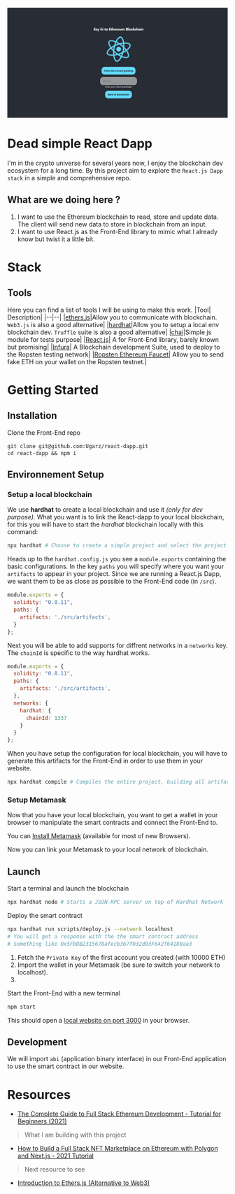 ![](https://github.com/Ugarz/react-dapp/blob/main/public/homepage.png?raw=true)

# Dead simple React Dapp
I'm in the crypto universe for several years now, I enjoy the blockchain dev ecosystem for a long time.
By this project aim to explore the `React.js Dapp stack` in a simple and comprehensive repo.

## What are we doing here ?
1. I want to use the Ethereum blockchain to read, store and update data. The client will send new data to store in blockchain from an input.
2. I want to use React.js as the Front-End library to mimic what I already know but twist it a little bit.


# Stack
## Tools
Here you can find a list of tools I will be using to make this work.
|Tool| Description|
|--|--|
|[ethers.js](https://docs.ethers.io/v5/)|Allow you to communicate with blockchain. `Web3.js` is also a good alternative|
|[hardhat](https://hardhat.org/)|Allow you to setup a local env blockchain dev. `Truffle` suite is also a good alternative|
|[chai](https://www.chaijs.com/)|Simple js module for tests purpose|
|[React.js](https://reactjs.org/)| A for Front-End library, barely known but promising|
|[Infura](https://infura.io/)| A Blockchain development Suite, used to deploy to the Ropsten testing network|
|[Ropsten Ethereum Faucet](https://faucet.ropsten.be/)| Allow you to send fake ETH on your wallet on the Ropsten testnet.|


# Getting Started

## Installation
Clone the Front-End repo
```shell
git clone git@github.com:Ugarz/react-dapp.git
cd react-dapp && npm i
```
## Environnement Setup
### Setup a local blockchain
We use **hardhat** to create a local blockchain and use it *(only for dev purpose).*
What you want is to link the React-dapp to your local blockchain, for this you will have to start the *hardhat* blockchain locally with this command:
```bash
npx hardhat # Choose to create a simple project and select the project root.
```
Heads up to the `hardhat.config.js` you see a `module.exports` containing the basic configurations. In the key `paths` you will specify where you want your `artifacts` to appear in your project. Since we are running a React.js Dapp, we want them to be as close as possible to the Front-End code (in `/src`).
```js
module.exports = {
  solidity: "0.8.11",
  paths: {
    artifacts: './src/artifacts',
  }
};
```

Next you will be able to add supports for diffrent networks in a `networks` key. The `chainId` is specific to the way hardhat works.
```js
module.exports = {
  solidity: "0.8.11",
  paths: {
    artifacts: './src/artifacts',
  },
  networks: {
    hardhat: {
      chainId: 1337
    }
  }
};
```
When you have setup the configuration for local blockchain, you will have to generate this artifacts for the Front-End in order to use them in your website.
```bash
npx hardhat compile # Compiles the entire project, building all artifacts
```

### Setup Metamask
Now that you have your local blockchain, you want to get a wallet in your browser to manipulate the smart contracts and connect the Front-End to.

You can [Install Metamask](https://metamask.io/) (available for most of new Browsers).

Now you can link your Metamask to your local network of blockchain.

## Launch
Start a terminal and launch the blockchain
```bash
npx hardhat node # Starts a JSON-RPC server on top of Hardhat Network
```
Deploy the smart contract
```bash
npx hardhat run scripts/deploy.js --network localhost
# You will get a response with the the smart contract address
# Something like 0x5FbDB2315678afecb367f032d93F642f64180aa3
```
1. Fetch the `Private Key` of the first account you created (with 10000 ETH)
2. Import the wallet in your Metamask (be sure to switch your network to localhost).
3.

Start the Front-End with a new terminal
```bash
npm start
```
This should open a [local website on port 3000](http://localhost:3000) in your browser.

## Development
We will import `abi` (application binary interface) in our Front-End application to use the smart contract in our website.


# Resources
- [The Complete Guide to Full Stack Ethereum Development - Tutorial for Beginners (2021) ](https://youtu.be/a0osIaAOFSE)
> What I am building with this project
- [How to Build a Full Stack NFT Marketplace on Ethereum with Polygon and Next.js - 2021 Tutorial](https://youtu.be/GKJBEEXUha0)
> Next resource to see
- [Introduction to Ethers.js (Alternative to Web3)](https://youtu.be/cqdAQK7WOlE)
